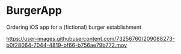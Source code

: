 # BurgerApp
Ordering iOS app for a (fictional) burger establishment


https://user-images.githubusercontent.com/73256760/209088273-b0f28064-7044-4819-bf66-b756ae79b772.mov

